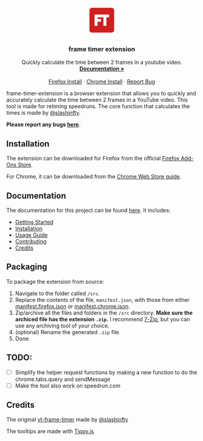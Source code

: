<div align="center">
  <a href="/images/logo-original.png">
    <img src="/images/logo-original.png" alt="Logo" width="80" height="80">
  </a>

  <h3 align="center">frame timer extension</h3>

  <p align="center">
    Quickly calculate the time between 2 frames in a youtube video.
    <br />
    <a href="https://github.com/PottuGD/frame-timer-extension/wiki"><strong>Documentation »</strong></a>
    <br />
    <br />
    <a href="https://addons.mozilla.org/en-US/firefox/addon/frame-timer-extension/">Firefox Install</a>
    ·
    <a href="https://chromewebstore.google.com/detail/frame-timer/mdmhlahljnlcbigbbeadccddfbkagecf?pli=1">Chrome Install</a>
    ·
    <a href="https://github.com/PottuGD/frame-timer-extension/issues">Report Bug</a>
  </p>
</div>

frame-timer-extension is a browser extension that allows you to quickly and accurately calculate the time between 2 frames in a YouTube video. This tool is made for retiming speedruns. The core function that calculates the times is made by [@slashinfty](https://github.com/slashinfty/yt-frame-timer).

**Please report any bugs [here](https://github.com/PottuGD/frame-timer-extension/issues).**

## Installation

The extension can be downloaded for Firefox from the official [Firefox Add-Ons Store](https://addons.mozilla.org/en-US/firefox/addon/frame-timer-extension/).

For Chrome, it can be downloaded from the [Chrome Web Store guide](https://chromewebstore.google.com/detail/frame-timer/mdmhlahljnlcbigbbeadccddfbkagecf?pli=1).

## Documentation

The documentation for this project can be found [here](https://github.com/PottuGD/frame-timer-extension/wiki).
It includes:

- [Getting Started](https://github.com/PottuGD/frame-timer-extension/wiki/Getting-started)
- [Installation](https://github.com/PottuGD/frame-timer-extension/wiki/Installation-guide)
- [Usage Guide](https://github.com/PottuGD/frame-timer-extension/wiki/Usage-guide)
- [Contributing](https://github.com/PottuGD/frame-timer-extension/wiki/Contributing)
- [Credits](https://github.com/PottuGD/frame-timer-extension/wiki/Credits)

## Packaging

To package the extension from source:

1. Navigate to the folder called `/src`.
2. Replace the contents of the file, `manifest.json`, with those from either [manifest.firefox.json](/manifests/manifest.firefox.json) or [manifest.chrome.json](/manifests/manifest.chrome.json).
3. Zip/archive all the files and folders in the `/src` directory. **Make sure the archiced file has the extension `.zip`.** I recommend [7-Zip](7-zip.org), but you can use any archiving tool of your choice.
4. (optional) Rename the generated `.zip` file.
5. Done.

## TODO:

- [ ] Simplify the helper request functions by making a new function to do the chrome.tabs.query and sendMessage
- [ ] Make the tool also work on speedrun.com

## Credits

The original [yt-frame-timer](https://github.com/slashinfty/yt-frame-timer/) made by [@slashinfty](https://github.com/slashinfty/)

The tooltips are made with [Tippy.js](https://atomiks.github.io/tippyjs/)
